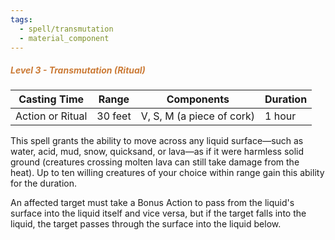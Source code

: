 ```yaml
---
tags:
  - spell/transmutation
  - material_component
---
```

##### *<span style="color:rgb(203, 123, 55)">Level 3 - Transmutation (Ritual)</span>*

|Casting Time|Range|Components|Duration|
|---|---|---|---|
|Action or Ritual|30 feet|V, S, M (a piece of cork)|1 hour|
This spell grants the ability to move across any liquid surface—such as water, acid, mud, snow, quicksand, or lava—as if it were harmless solid ground (creatures crossing molten lava can still take damage from the heat). Up to ten willing creatures of your choice within range gain this ability for the duration. 

An affected target must take a Bonus Action to pass from the liquid's surface into the liquid itself and vice versa, but if the target falls into the liquid, the target passes through the surface into the liquid below. 